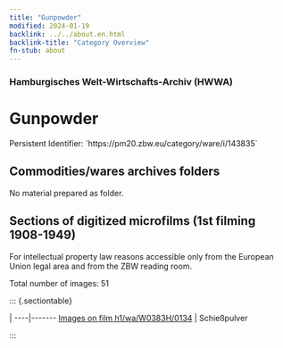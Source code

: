```yaml
---
title: "Gunpowder"
modified: 2024-01-19
backlink: ../../about.en.html
backlink-title: "Category Overview"
fn-stub: about
---
```


### Hamburgisches Welt-Wirtschafts-Archiv (HWWA)

# Gunpowder

<div class="hint">Persistent Identifier: `https://pm20.zbw.eu/category/ware/i/143835`</div>







## Commodities/wares archives folders





No material prepared as folder.



<a id="filmsections" />

## Sections of digitized microfilms (1st filming 1908-1949)

<p>For intellectual property law reasons accessible only from the European Union legal area and from the ZBW reading room.</p>



<p>Total number of images: 51</p>




::: {.sectiontable}

 | 
----|-------
<a class="btn" href="https://pm20.zbw.eu/film/h1/wa/W0383H/0134" rel="nofollow">Images on film h1/wa/W0383H/0134</a> | Schießpulver


:::
















